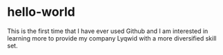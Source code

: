 # hello-world
This is the first time that I have ever used Github and I am interested in learning more to provide my company Lyqwid with a more diversified skill set.
